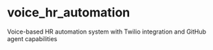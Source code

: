 # voice_hr_automation
Voice-based HR automation system with Twilio integration and GitHub agent capabilities
